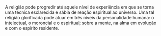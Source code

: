   A religião pode progredir até aquele nível de experiência em que se torna uma técnica esclarecida e sábia de reação espiritual ao universo. Uma tal religião glorificada pode atuar em três níveis da personalidade humana: o intelectual, o moroncial e o espiritual; sobre a mente, na alma em evolução e com o espírito residente.